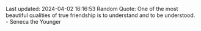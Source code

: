 Last updated: 2024-04-02 16:16:53
Random Quote: One of the most beautiful qualities of true friendship is to understand and to be understood. - Seneca the Younger